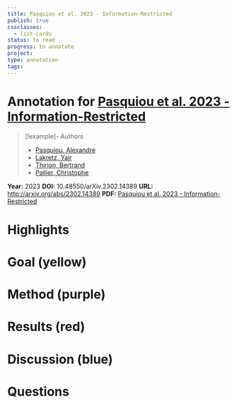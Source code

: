 ```yaml
---
title: Pasquiou et al. 2023 - Information-Restricted
publish: true
cssclasses:
  - list-cards
status: to read
progress: to annotate
project:
type: annotation
tags:
---
```

# Annotation for [Pasquiou et al. 2023 - Information-Restricted](Papers/References/Pasquiou%20et%20al.%202023%20-%20Information-Restricted)

> [!example]- Authors
> - [Pasquiou, Alexandre](Papers/People/Pasquiou%20Alexandre)
> - [Lakretz, Yair](Papers/People/Lakretz%20Yair)
> - [Thirion, Bertrand](Papers/People/Thirion%20Bertrand)
> - [Pallier, Christophe](Papers/People/Pallier%20Christophe)

**Year:** 2023
**DOI:** 10.48550/arXiv.2302.14389
**URL:** http://arxiv.org/abs/2302.14389
**PDF:** [Pasquiou et al. 2023 - Information-Restricted](Papers/PDFs/Pasquiou%20et%20al.%202023%20-%20Information-Restricted%20Neural%20Language%20Models%20Reveal%20Different%20Brain%20Regions'%20Sensitivity%20to%20Semantics%20Syntax%20and%20Context.pdf)

# Highlights


# Goal (yellow)


# Method (purple)


# Results (red)


# Discussion (blue)


# Questions

